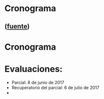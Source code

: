 # Cronograma
([fuente](https://campus.exactas.uba.ar/course/view.php?id=1100&section=8))
---
# Cronograma

# Evaluaciones:

  - Parcial: 8 de junio de 2017
  - Recuperatorio del parcial: 6 de julio de 2017
  - 

